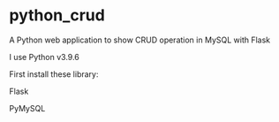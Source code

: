 # python_crud
A Python web application to show CRUD operation in MySQL with Flask


I use Python v3.9.6


First install these library:

  Flask
  
  PyMySQL
